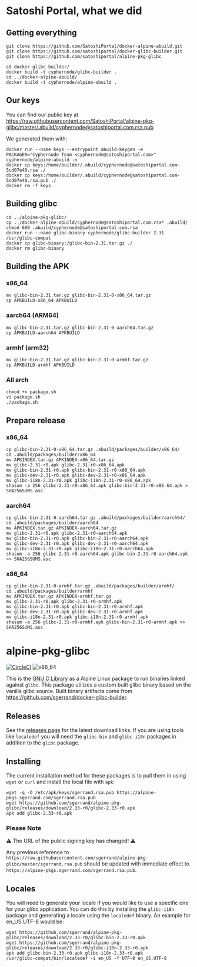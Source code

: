 # Satoshi Portal, what we did

## Getting everything

```
git clone https://github.com/SatoshiPortal/docker-alpine-abuild.git
git clone https://github.com/satoshiportal/docker-glibc-builder.git
git clone https://github.com/satoshiportal/alpine-pkg-glibc

cd docker-glibc-builder/
docker build -t cyphernode/glibc-builder .
cd ../docker-alpine-abuild/
docker build -t cyphernode/alpine-abuild .
```

## Our keys

You can find our public key at https://raw.githubusercontent.com/SatoshiPortal/alpine-pkg-glibc/master/.abuild/cyphernode@satoshiportal.com.rsa.pub

We generated them with:

```
docker run --name keys --entrypoint abuild-keygen -e PACKAGER="Cyphernode Team <cyphernode@satoshiportal.com>" cyphernode/alpine-abuild -n
docker cp keys:/home/builder/.abuild/cyphernode@satoshiportal.com-5cd07e40.rsa ./
docker cp keys:/home/builder/.abuild/cyphernode@satoshiportal.com-5cd07e40.rsa.pub ./
docker rm -f keys
```

## Building glibc

```
cd ../alpine-pkg-glibc/
cp ../docker-alpine-abuild/cyphernode@satoshiportal.com.rsa* .abuild/
chmod 600 .abuild/cyphernode@satoshiportal.com.rsa
docker run --name glibc-binary cyphernode/glibc-builder 2.31 /usr/glibc-compat
docker cp glibc-binary:/glibc-bin-2.31.tar.gz ./
docker rm glibc-binary
```

## Building the APK

### x86_64

```
mv glibc-bin-2.31.tar.gz glibc-bin-2.31-0-x86_64.tar.gz
cp APKBUILD-x86_64 APKBUILD
```

### aarch64 (ARM64)

```
mv glibc-bin-2.31.tar.gz glibc-bin-2.31-0-aarch64.tar.gz
cp APKBUILD-aarch64 APKBUILD
```

### armhf (arm32)

```
mv glibc-bin-2.31.tar.gz glibc-bin-2.31-0-armhf.tar.gz
cp APKBUILD-armhf APKBUILD
```

### All arch

```
chmod +x package.sh
vi package.sh
./package.sh
```

## Prepare release

### x86_64

```
cp glibc-bin-2.31-0-x86_64.tar.gz .abuild/packages/builder/x86_64/
cd .abuild/packages/builder/x86_64
mv APKINDEX.tar.gz APKINDEX-x86_64.tar.gz
mv glibc-2.31-r0.apk glibc-2.31-r0-x86_64.apk
mv glibc-bin-2.31-r0.apk glibc-bin-2.31-r0-x86_64.apk
mv glibc-dev-2.31-r0.apk glibc-dev-2.31-r0-x86_64.apk
mv glibc-i18n-2.31-r0.apk glibc-i18n-2.31-r0-x86_64.apk
shasum -a 256 glibc-2.31-r0-x86_64.apk glibc-bin-2.31-r0-x86_64.apk > SHA256SUMS.asc
```

### aarch64

```
cp glibc-bin-2.31-0-aarch64.tar.gz .abuild/packages/builder/aarch64/
cd .abuild/packages/builder/aarch64
mv APKINDEX.tar.gz APKINDEX-aarch64.tar.gz
mv glibc-2.31-r0.apk glibc-2.31-r0-aarch64.apk
mv glibc-bin-2.31-r0.apk glibc-bin-2.31-r0-aarch64.apk
mv glibc-dev-2.31-r0.apk glibc-dev-2.31-r0-aarch64.apk
mv glibc-i18n-2.31-r0.apk glibc-i18n-2.31-r0-aarch64.apk
shasum -a 256 glibc-2.31-r0-aarch64.apk glibc-bin-2.31-r0-aarch64.apk >> SHA256SUMS.asc
```

### x86_64

```
cp glibc-bin-2.31-0-armhf.tar.gz .abuild/packages/builder/armhf/
cd .abuild/packages/builder/armhf
mv APKINDEX.tar.gz APKINDEX-armhf.tar.gz
mv glibc-2.31-r0.apk glibc-2.31-r0-armhf.apk
mv glibc-bin-2.31-r0.apk glibc-bin-2.31-r0-armhf.apk
mv glibc-dev-2.31-r0.apk glibc-dev-2.31-r0-armhf.apk
mv glibc-i18n-2.31-r0.apk glibc-i18n-2.31-r0-armhf.apk
shasum -a 256 glibc-2.31-r0-armhf.apk glibc-bin-2.31-r0-armhf.apk >> SHA256SUMS.asc
```


# alpine-pkg-glibc

[![CircleCI](https://circleci.com/gh/sgerrand/alpine-pkg-glibc/tree/master.svg?style=svg)](https://circleci.com/gh/sgerrand/alpine-pkg-glibc/tree/master) ![x86_64](https://img.shields.io/badge/x86__64-supported-brightgreen.svg)

This is the [GNU C Library](https://gnu.org/software/libc/) as a Alpine Linux package to run binaries linked against `glibc`. This package utilizes a custom built glibc binary based on the vanilla glibc source. Built binary artifacts come from https://github.com/sgerrand/docker-glibc-builder.

## Releases

See the [releases page](https://github.com/sgerrand/alpine-pkg-glibc/releases) for the latest download links. If you are using tools like `localedef` you will need the `glibc-bin` and `glibc-i18n` packages in addition to the `glibc` package.

## Installing

The current installation method for these packages is to pull them in using `wget` or `curl` and install the local file with `apk`:

    wget -q -O /etc/apk/keys/sgerrand.rsa.pub https://alpine-pkgs.sgerrand.com/sgerrand.rsa.pub
    wget https://github.com/sgerrand/alpine-pkg-glibc/releases/download/2.33-r0/glibc-2.33-r0.apk
    apk add glibc-2.33-r0.apk

### Please Note

:warning: The URL of the public signing key has changed! :warning:

Any previous reference to `https://raw.githubusercontent.com/sgerrand/alpine-pkg-glibc/master/sgerrand.rsa.pub` should be updated with immediate effect to `https://alpine-pkgs.sgerrand.com/sgerrand.rsa.pub`.

## Locales

You will need to generate your locale if you would like to use a specific one for your glibc application. You can do this by installing the `glibc-i18n` package and generating a locale using the `localedef` binary. An example for en_US.UTF-8 would be:

    wget https://github.com/sgerrand/alpine-pkg-glibc/releases/download/2.33-r0/glibc-bin-2.33-r0.apk
    wget https://github.com/sgerrand/alpine-pkg-glibc/releases/download/2.33-r0/glibc-i18n-2.33-r0.apk
    apk add glibc-bin-2.33-r0.apk glibc-i18n-2.33-r0.apk
    /usr/glibc-compat/bin/localedef -i en_US -f UTF-8 en_US.UTF-8
